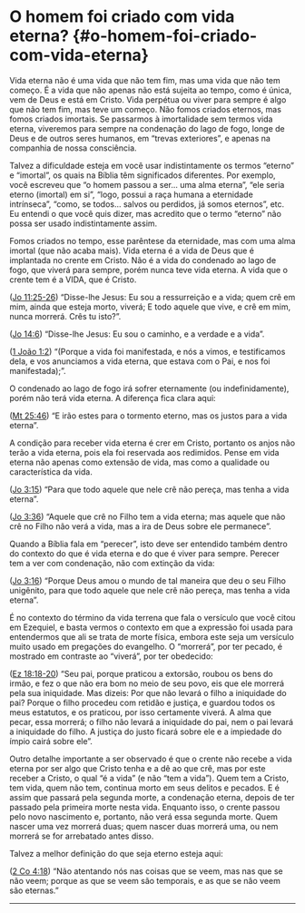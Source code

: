 # O homem foi criado com vida eterna? {#o-homem-foi-criado-com-vida-eterna}

Vida eterna não é uma vida que não tem fim, mas uma vida que não tem começo. É a vida que não apenas não está sujeita ao tempo, como é única, vem de Deus e está em Cristo. Vida perpétua ou viver para sempre é algo que não tem fim, mas teve um começo. Não fomos criados eternos, mas fomos criados imortais. Se passarmos à imortalidade sem termos vida eterna, viveremos para sempre na condenação do lago de fogo, longe de Deus e de outros seres humanos, em “trevas exteriores”, e apenas na companhia de nossa consciência.

Talvez a dificuldade esteja em você usar indistintamente os termos “eterno” e “imortal”, os quais na Bíblia têm significados diferentes. Por exemplo, você escreveu que “o homem passou a ser... uma alma eterna”, “ele seria eterno (imortal) em si”, “logo, possui a raça humana a eternidade intrínseca”, “como, se todos... salvos ou perdidos, já somos eternos”, etc. Eu entendi o que você quis dizer, mas acredito que o termo “eterno” não possa ser usado indistintamente assim.

Fomos criados no tempo, esse parêntese da eternidade, mas com uma alma imortal (que não acaba mais). Vida eterna é a vida de Deus que é implantada no crente em Cristo. Não é a vida do condenado ao lago de fogo, que viverá para sempre, porém nunca teve vida eterna. A vida que o crente tem é a VIDA, que é Cristo.

([Jo 11:25-26](http://bibliaonline.com.br/acf/jo/11/25-26)) “Disse-lhe Jesus: Eu sou a ressurreição e a vida; quem crê em mim, ainda que esteja morto, viverá; E todo aquele que vive, e crê em mim, nunca morrerá. Crês tu isto?”.

([Jo 14:6](http://bibliaonline.com.br/acf/jo/14/6)) “Disse-lhe Jesus: Eu sou o caminho, e a verdade e a vida”.

([1 João 1:2](http://bibliaonline.com.br/acf/1jo/1/2)) “(Porque a vida foi manifestada, e nós a vimos, e testificamos dela, e vos anunciamos a vida eterna, que estava com o Pai, e nos foi manifestada);”.

O condenado ao lago de fogo irá sofrer eternamente (ou indefinidamente), porém não terá vida eterna. A diferença fica clara aqui:

([Mt 25:46](http://bibliaonline.com.br/acf/mt/25/46)) “E irão estes para o tormento eterno, mas os justos para a vida eterna”.

A condição para receber vida eterna é crer em Cristo, portanto os anjos não terão a vida eterna, pois ela foi reservada aos redimidos. Pense em vida eterna não apenas como extensão de vida, mas como a qualidade ou característica da vida.

([Jo 3:15](http://bibliaonline.com.br/acf/jo/3/15)) “Para que todo aquele que nele crê não pereça, mas tenha a vida eterna”.

([Jo 3:36](http://bibliaonline.com.br/acf/jo/3/36)) “Aquele que crê no Filho tem a vida eterna; mas aquele que não crê no Filho não verá a vida, mas a ira de Deus sobre ele permanece”.

Quando a Bíblia fala em “perecer”, isto deve ser entendido também dentro do contexto do que é vida eterna e do que é viver para sempre. Perecer tem a ver com condenação, não com extinção da vida:

([Jo 3:16](http://bibliaonline.com.br/acf/jo/3/16)) “Porque Deus amou o mundo de tal maneira que deu o seu Filho unigênito, para que todo aquele que nele crê não pereça, mas tenha a vida eterna”.

É no contexto do término da vida terrena que fala o versículo que você citou em Ezequiel, e basta vermos o contexto em que a expressão foi usada para entendermos que ali se trata de morte física, embora este seja um versículo muito usado em pregações do evangelho. O “morrerá”, por ter pecado, é mostrado em contraste ao “viverá”, por ter obedecido:

([Ez 18:18-20](http://bibliaonline.com.br/acf/ez/18/18-20)) “Seu pai, porque praticou a extorsão, roubou os bens do irmão, e fez o que não era bom no meio de seu povo, eis que ele morrerá pela sua iniquidade. Mas dizeis: Por que não levará o filho a iniquidade do pai? Porque o filho procedeu com retidão e justiça, e guardou todos os meus estatutos, e os praticou, por isso certamente viverá. A alma que pecar, essa morrerá; o filho não levará a iniquidade do pai, nem o pai levará a iniquidade do filho. A justiça do justo ficará sobre ele e a impiedade do ímpio cairá sobre ele”.

Outro detalhe importante a ser observado é que o crente não recebe a vida eterna por ser algo que Cristo tenha e a dê ao que crê, mas por este receber a Cristo, o qual “é a vida” (e não “tem a vida”). Quem tem a Cristo, tem vida, quem não tem, continua morto em seus delitos e pecados. E é assim que passará pela segunda morte, a condenação eterna, depois de ter passado pela primeira morte nesta vida. Enquanto isso, o crente passou pelo novo nascimento e, portanto, não verá essa segunda morte. Quem nascer uma vez morrerá duas; quem nascer duas morrerá uma, ou nem morrerá se for arrebatado antes disso.

Talvez a melhor definição do que seja eterno esteja aqui:

([2 Co 4:18](http://bibliaonline.com.br/acf/2co/4/18)) “Não atentando nós nas coisas que se veem, mas nas que se não veem; porque as que se veem são temporais, e as que se não veem são eternas.”

*****
